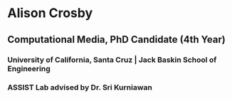 # Alison Crosby
## Computational Media, PhD Candidate (4th Year)
### University of California, Santa Cruz | Jack Baskin School of Engineering
### ASSIST Lab advised by Dr. Sri Kurniawan 
